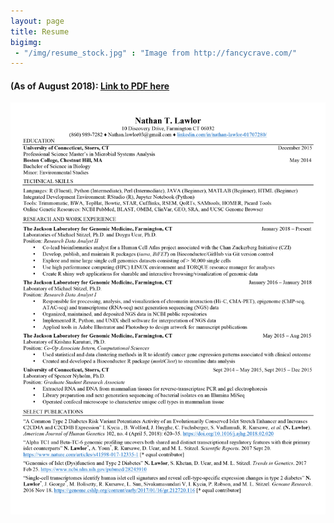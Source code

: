 ```yaml
---
layout: page
title: Resume
bigimg: 
 - "/img/resume_stock.jpg" : "Image from http://fancycrave.com/"
---
```


#### (As of August 2018): [Link to PDF here](https://github.com/nlawlor/nlawlor.github.io/blob/master/img/Nathan_Lawlor_Resume_July_2018.pdf)

![My most recent resume](/img/Nathan_Lawlor_Resume_July_2018.jpg)
